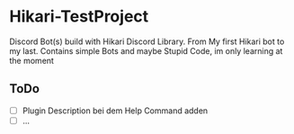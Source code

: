 # Hikari-TestProject
Discord Bot(s) build with Hikari Discord Library. From My first Hikari bot to my last. Contains simple Bots and maybe Stupid Code, im only learning at the moment




## ToDo
- [ ] Plugin Description bei dem Help Command adden
- [ ] ...